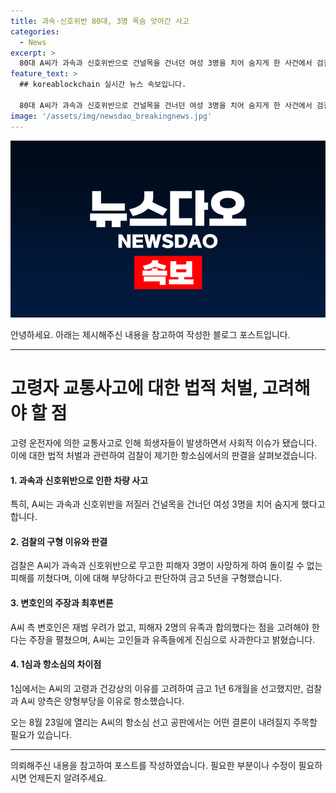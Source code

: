 ```yaml
---
title: 과속·신호위반 80대, 3명 목숨 앗아간 사고
categories:
  - News
excerpt: >
  80대 A씨가 과속과 신호위반으로 건널목을 건너던 여성 3명을 치어 숨지게 한 사건에서 검찰이 A씨에게 금고 5년을 구형했다. 사고 당시 A씨는 과속 및 신호위반으로 사고를 일으키고 피해자들은 사망했으며, A씨의 변호인은 재범 우려가 없다는 점과 피해자들과의 합의를 강조했다. 이에 대한 항소심 선고 공판은 8월 23일에 열릴 예정이다. A씨의 운전 행태와 피해자들에 대한 사과가 화제를 모으고 있다.
feature_text: >
  ## koreablockchain 실시간 뉴스 속보입니다.

  80대 A씨가 과속과 신호위반으로 건널목을 건너던 여성 3명을 치어 숨지게 한 사건에서 검찰이 A씨에게 금고 5년을 구형했다. 사고 당시 A씨는 과속 및 신호위반으로 사고를 일으키고 피해자들은 사망했으며, A씨의 변호인은 재범 우려가 없다는 점과 피해자들과의 합의를 강조했다. 이에 대한 항소심 선고 공판은 8월 23일에 열릴 예정이다. A씨의 운전 행태와 피해자들에 대한 사과가 화제를 모으고 있다.
image: '/assets/img/newsdao_breakingnews.jpg'
---
```


<p><img src="/assets/img/newsdao_breakingnews.jpg" alt="koreablockchain 속보" /></p>

<p>안녕하세요. 아래는 제시해주신 내용을 참고하여 작성한 블로그 포스트입니다.</p>

<hr />

<h1>고령자 교통사고에 대한 법적 처벌, 고려해야 할 점</h1>

<p data-ke-size="size16">고령 운전자에 의한 교통사고로 인해 희생자들이 발생하면서 사회적 이슈가 됐습니다. 이에 대한 법적 처벌과 관련하여 검찰이 제기한 항소심에서의 판결을 살펴보겠습니다.</p>

<h4>1. 과속과 신호위반으로 인한 차량 사고</h4>

<p>특히, A씨는 과속과 신호위반을 저질러 건널목을 건너던 여성 3명을 치어 숨지게 했다고 합니다.</p>

<h4>2. 검찰의 구형 이유와 판결</h4>

<p>검찰은 A씨가 과속과 신호위반으로 무고한 피해자 3명이 사망하게 하여 돌이킬 수 없는 피해를 끼쳤다며, 이에 대해 부당하다고 판단하여 금고 5년을 구형했습니다.</p>

<h4>3. 변호인의 주장과 최후변론</h4>

<p>A씨 측 변호인은 재범 우려가 없고, 피해자 2명의 유족과 합의했다는 점을 고려해야 한다는 주장을 펼쳤으며, A씨는 고인들과 유족들에게 진심으로 사과한다고 밝혔습니다.</p>

<h4>4. 1심과 항소심의 차이점</h4>

<p>1심에서는 A씨의 고령과 건강상의 이유를 고려하여 금고 1년 6개월을 선고했지만, 검찰과 A씨 양측은 양형부당을 이유로 항소했습니다.</p>

<p data-ke-size="size16">오는 8월 23일에 열리는 A씨의 항소심 선고 공판에서는 어떤 결론이 내려질지 주목할 필요가 있습니다.</p>

<hr />

<p>의뢰해주신 내용을 참고하여 포스트를 작성하였습니다. 필요한 부분이나 수정이 필요하시면 언제든지 알려주세요.</p>

